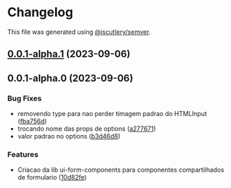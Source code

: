 # Changelog

This file was generated using [@jscutlery/semver](https://github.com/jscutlery/semver).

## [0.0.1-alpha.1](https://gitlab.ir7.com.br/r7/front-monorepo/compare/ui-form-components-0.0.1-alpha.0...ui-form-components-0.0.1-alpha.1) (2023-09-06)

## 0.0.1-alpha.0 (2023-09-06)

### Bug Fixes

- removendo type para nao perder timagem padrao do HTMLInput ([fba756d](https://gitlab.ir7.com.br/r7/front-monorepo/commit/fba756d84c2be1b70c85cf1571f8cc11c2b06e10))
- trocando nome das props de options ([a277671](https://gitlab.ir7.com.br/r7/front-monorepo/commit/a2776712ffe33b871b27b574748e408a9a53b79a))
- valor padrao no options ([b3d46d8](https://gitlab.ir7.com.br/r7/front-monorepo/commit/b3d46d8b054b4a73ca34650e730a1c3294c17d08))

### Features

- Criacao da lib ui-form-components para componentes compartilhados de formulario ([10d82fe](https://gitlab.ir7.com.br/r7/front-monorepo/commit/10d82feea51998a43fc146e0964c8d6394a6857a))
